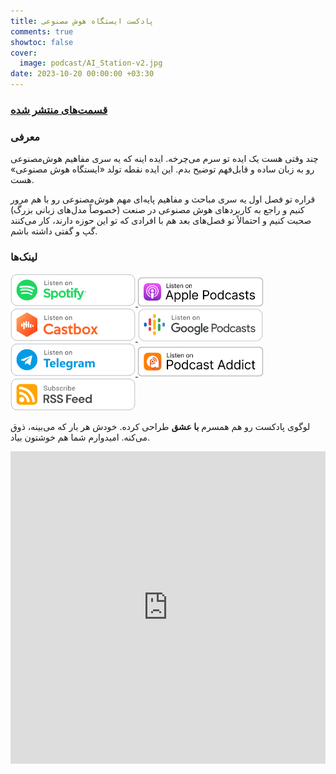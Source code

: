 ```yaml
---
title: پادکست ایستگاه هوش‌ مصنوعی
comments: true
showtoc: false
cover:
  image: podcast/AI_Station-v2.jpg
date: 2023-10-20 00:00:00 +03:30
---
```


### [قسمت‌های منتشر‌ شده](https://aprd.ir/fatags/%D8%A7%DB%8C%D8%B3%D8%AA%DA%AF%D8%A7%D9%87_%D9%87%D9%88%D8%B4_%D9%85%D8%B5%D9%86%D9%88%D8%B9%DB%8C/)

### معرفی

چند وقتی هست یک ایده تو سرم می‌چرخه. ایده اینه که یه سری مفاهیم هوش‌مصنوعی رو به زبان ساده و قابل‌فهم توضیح بدم. این ایده نقطه تولد «ایستگاه هوش‌ مصنوعی» هست.

قراره تو فصل اول یه سری مباحث و مفاهیم پایه‌ای مهم هوش‌مصنوعی رو با هم مرور کنیم و راجع به کاربردهای هوش مصنوعی در صنعت (خصوصاً مدل‌های زبانی بزرگ) صحبت کنیم و احتمالاً تو فصل‌های بعد هم با افرادی که تو این حوزه دارند، کار می‌کنند گپ و گفتی داشته باشم. 
### لینک‌ها


<div class="link-container">
<a href="https://open.spotify.com/show/6TPjftO0GVSh6ztwqqEUxM" target="_blank">
    <img src="spotify.svg" alt="Listen on Spotify" style="width: 200px; height: auto;">
</a>
<a href="https://podcasts.apple.com/us/podcast/%D8%A7%DB%8C%D8%B3%D8%AA%DA%AF%D8%A7%D9%87-%D9%87%D9%88%D8%B4-%D9%85%D8%B5%D9%86%D9%88%D8%B9%DB%8C/id1744073063" target="_blank">
    <img src="apple-light.svg" alt="Listen on Apple Podcast" style="width: 200px; height: auto;">
</a>
<a href="https://castbox.fm/ch/5618013" target="_blank">
    <img src="castbox.svg" alt="Listen on Castbox" style="width: 200px; height: auto;">
</a>
<a href="https://podcasts.google.com/feed/aHR0cDovL3Jzcy5jYXN0Ym94LmZtL2V2ZXJlc3QvNDgwYzk3YTA3OTI1NGEwNmJhMzk2NzgzYTQ0ZjBhY2MueG1s" target="_blank">
    <img src="googlepodcasts.svg" alt="Listen on Google Podcasts" style="width: 200px; height: auto;">
</a>
<a href="https://t.me/ai_station_fa" target="_blank">
    <img src="telegram.svg" alt="Listen on Telegram" style="width: 200px; height: auto;">
</a>
<!-- <a href="https://music.youtube.com/playlist?list=PL2zpou3rcADhTYvY85akqN8R08m58HsTr" target="_blank">
    <img src="youtube.svg" alt="Listen on Youtube Music" style="width: 200px; height: auto;">
</a> -->
<a href="https://podcastaddict.com/podcast/5101497" target="_blank">
    <img src="podcastaddict-light.svg" alt="Listen on Podcast Addict" style="width: 200px; height: auto;">
</a>
<a href="https://feeds.chrt.fm/ai-station-podcast" target="_blank">
    <img src="rss.svg" alt="Subscribe RSS Feed" style="width: 200px; height: auto;">
</a>
<!-- <h>https://nathangathright.github.io/podcast-badges/</h> -->
</div>

لوگوی پادکست رو هم همسرم **با عشق** طراحی کرده. خودش هر بار که می‌بینه، ذوق می‌کنه. امیدوارم شما هم خوشتون بیاد.

<iframe src="https://castbox.fm/app/castbox/player/id5618013?v=8.22.11&autoplay=0" frameborder="0" width="100%" height="500" loading="lazy"></iframe>
